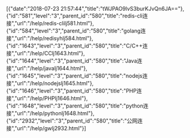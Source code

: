 [{"date":"2018-07-23 21:57:44","title":"tWJPAO9lvS3burKJvQn6JA=="},{"id":"581","level":"3","parent_id":"580","title":"redis-cli连接","url":"/help/redis-clilj581.html"},{"id":"584","level":"3","parent_id":"580","title":"golang连接","url":"/help/redisyhlj584.html"},{"id":"1643","level":"3","parent_id":"580","title":"C/C++连接","url":"/help/CClj1643.html"},{"id":"1644","level":"3","parent_id":"580","title":"Java连接","url":"/help/javalj1644.html"},{"id":"1645","level":"3","parent_id":"580","title":"nodejs连接","url":"/help/nodejslj1645.html"},{"id":"1646","level":"3","parent_id":"580","title":"PHP连接","url":"/help/PHPlj1646.html"},{"id":"1648","level":"3","parent_id":"580","title":"python连接","url":"/help/pythonlj1648.html"},{"id":"2932","level":"3","parent_id":"580","title":"公网连接","url":"/help/gwlj2932.html"}]